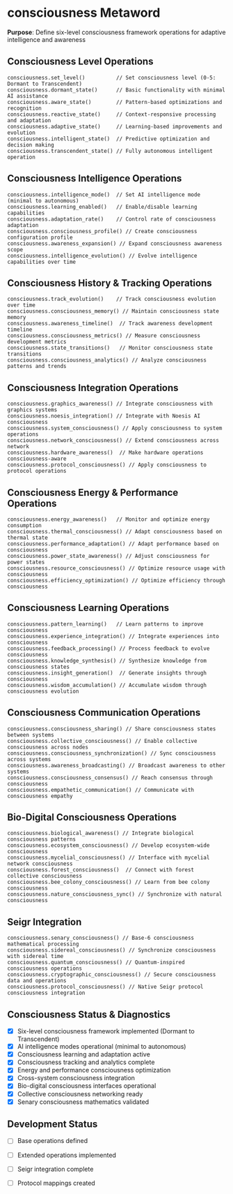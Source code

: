 # consciousness Metaword

**Purpose**: Define six-level consciousness framework operations for adaptive intelligence and awareness

## Consciousness Level Operations

```hyphos
consciousness.set_level()          // Set consciousness level (0-5: Dormant to Transcendent)
consciousness.dormant_state()      // Basic functionality with minimal AI assistance
consciousness.aware_state()        // Pattern-based optimizations and recognition
consciousness.reactive_state()     // Context-responsive processing and adaptation
consciousness.adaptive_state()     // Learning-based improvements and evolution
consciousness.intelligent_state()  // Predictive optimization and decision making
consciousness.transcendent_state() // Fully autonomous intelligent operation
```

## Consciousness Intelligence Operations

```hyphos
consciousness.intelligence_mode()  // Set AI intelligence mode (minimal to autonomous)
consciousness.learning_enabled()   // Enable/disable learning capabilities
consciousness.adaptation_rate()    // Control rate of consciousness adaptation
consciousness.consciousness_profile() // Create consciousness configuration profile
consciousness.awareness_expansion() // Expand consciousness awareness scope
consciousness.intelligence_evolution() // Evolve intelligence capabilities over time
```

## Consciousness History & Tracking Operations

```hyphos
consciousness.track_evolution()    // Track consciousness evolution over time
consciousness.consciousness_memory() // Maintain consciousness state memory
consciousness.awareness_timeline()  // Track awareness development timeline
consciousness.consciousness_metrics() // Measure consciousness development metrics
consciousness.state_transitions()   // Monitor consciousness state transitions
consciousness.consciousness_analytics() // Analyze consciousness patterns and trends
```

## Consciousness Integration Operations

```hyphos
consciousness.graphics_awareness() // Integrate consciousness with graphics systems
consciousness.noesis_integration() // Integrate with Noesis AI consciousness
consciousness.system_consciousness() // Apply consciousness to system operations
consciousness.network_consciousness() // Extend consciousness across network
consciousness.hardware_awareness()  // Make hardware operations consciousness-aware
consciousness.protocol_consciousness() // Apply consciousness to protocol operations
```

## Consciousness Energy & Performance Operations

```hyphos
consciousness.energy_awareness()   // Monitor and optimize energy consumption
consciousness.thermal_consciousness() // Adapt consciousness based on thermal state
consciousness.performance_adaptation() // Adapt performance based on consciousness
consciousness.power_state_awareness() // Adjust consciousness for power states
consciousness.resource_consciousness() // Optimize resource usage with consciousness
consciousness.efficiency_optimization() // Optimize efficiency through consciousness
```

## Consciousness Learning Operations

```hyphos
consciousness.pattern_learning()   // Learn patterns to improve consciousness
consciousness.experience_integration() // Integrate experiences into consciousness
consciousness.feedback_processing() // Process feedback to evolve consciousness
consciousness.knowledge_synthesis() // Synthesize knowledge from consciousness states
consciousness.insight_generation()  // Generate insights through consciousness
consciousness.wisdom_accumulation() // Accumulate wisdom through consciousness evolution
```

## Consciousness Communication Operations

```hyphos
consciousness.consciousness_sharing() // Share consciousness states between systems
consciousness.collective_consciousness() // Enable collective consciousness across nodes
consciousness.consciousness_synchronization() // Sync consciousness across systems
consciousness.awareness_broadcasting() // Broadcast awareness to other systems
consciousness.consciousness_consensus() // Reach consensus through consciousness
consciousness.empathetic_communication() // Communicate with consciousness empathy
```

## Bio-Digital Consciousness Operations

```hyphos
consciousness.biological_awareness() // Integrate biological consciousness patterns
consciousness.ecosystem_consciousness() // Develop ecosystem-wide consciousness
consciousness.mycelial_consciousness() // Interface with mycelial network consciousness
consciousness.forest_consciousness()  // Connect with forest collective consciousness
consciousness.bee_colony_consciousness() // Learn from bee colony consciousness
consciousness.nature_consciousness_sync() // Synchronize with natural consciousness
```

## Seigr Integration

```hyphos
consciousness.senary_consciousness() // Base-6 consciousness mathematical processing
consciousness.sidereal_consciousness() // Synchronize consciousness with sidereal time
consciousness.quantum_consciousness() // Quantum-inspired consciousness operations
consciousness.cryptographic_consciousness() // Secure consciousness data and operations
consciousness.protocol_consciousness() // Native Seigr protocol consciousness integration
```

## Consciousness Status & Diagnostics

- [x] Six-level consciousness framework implemented (Dormant to Transcendent)
- [x] AI intelligence modes operational (minimal to autonomous) 
- [x] Consciousness learning and adaptation active
- [x] Consciousness tracking and analytics complete
- [x] Energy and performance consciousness optimization
- [x] Cross-system consciousness integration
- [x] Bio-digital consciousness interfaces operational
- [x] Collective consciousness networking ready
- [x] Senary consciousness mathematics validated

## Development Status

- [ ] Base operations defined
- [ ] Extended operations implemented  
- [ ] Seigr integration complete
- [ ] Protocol mappings created

